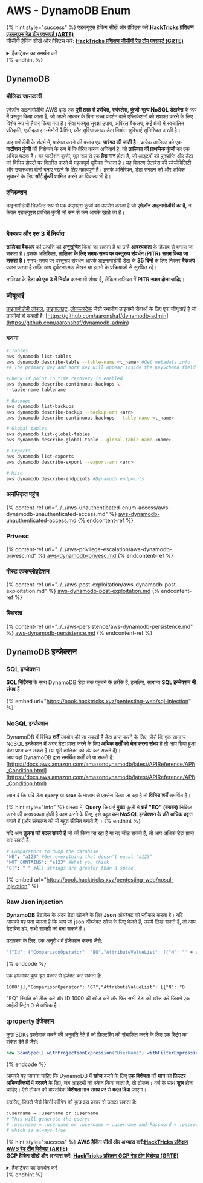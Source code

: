 # AWS - DynamoDB Enum

{% hint style="success" %}
एडब्ल्यूएस हैकिंग सीखें और प्रैक्टिस करें:<img src="/.gitbook/assets/image.png" alt="" data-size="line">[**HackTricks प्रशिक्षण एडब्ल्यूएस रेड टीम एक्सपर्ट (ARTE)**](https://training.hacktricks.xyz/courses/arte)<img src="/.gitbook/assets/image.png" alt="" data-size="line">\
जीसीपी हैकिंग सीखें और प्रैक्टिस करें: <img src="/.gitbook/assets/image (2).png" alt="" data-size="line">[**HackTricks प्रशिक्षण जीसीपी रेड टीम एक्सपर्ट (GRTE)**<img src="/.gitbook/assets/image (2).png" alt="" data-size="line">](https://training.hacktricks.xyz/courses/grte)

<details>

<summary>हैकट्रिक्स का समर्थन करें</summary>

* [**सब्सक्रिप्शन योजनाएं**](https://github.com/sponsors/carlospolop) की जाँच करें!
* **शामिल हों** 💬 [**डिस्कॉर्ड समूह**](https://discord.gg/hRep4RUj7f) या [**टेलीग्राम समूह**](https://t.me/peass) और **ट्विटर** 🐦 [**@hacktricks\_live**](https://twitter.com/hacktricks\_live)** पर हमें **फॉलो** करें।
* **हैकिंग ट्रिक्स साझा करें, हैकट्रिक्स**](https://github.com/carlospolop/hacktricks) और [**हैकट्रिक्स क्लाउड**](https://github.com/carlospolop/hacktricks-cloud) github रेपो में पीआर जमा करके।

</details>
{% endhint %}

## DynamoDB

### मौलिक जानकारी

एमेज़ॉन डाइनामोडीबी AWS द्वारा एक **पूरी तरह से प्रबंधित, सर्वरलेस, कुंजी-मूल्य NoSQL डेटाबेस** के रूप में प्रस्तुत किया जाता है, जो अपने आकार के बिना उच्च प्रदर्शन वाले एप्लिकेशनों को सशक्त करने के लिए विशेष रूप से तैयार किया गया है। सेवा मजबूत सुरक्षा उपाय, अविरल बैकअप, कई क्षेत्रों में स्वचालित प्रतिकृति, एकीकृत इन-मेमोरी कैशिंग, और सुविधाजनक डेटा निर्यात सुविधाएं सुनिश्चित करती है।

डाइनामोडीबी के संदर्भ में, पारंगत करने की बजाय एक **पारंगत की जाती है**। प्रत्येक तालिका को एक **पार्टीशन कुंजी** की विशेषता के रूप में निर्धारित करना अनिवार्य है, जो **तालिका की प्राथमिक कुंजी** का एक अभिन्न घटक है। यह पार्टीशन कुंजी, मूल रूप से एक **हैश मान** होता है, जो आइटमों को पुनर्प्राप्ति और डेटा को विभिन्न होस्टों पर वितरित करने में महत्वपूर्ण भूमिका निभाता है। यह वितरण डेटाबेस की स्केलेबिलिटी और उपलब्धता दोनों बनाए रखने के लिए महत्वपूर्ण है। इसके अतिरिक्त, डेटा संगठन को और अधिक सुधारने के लिए **सॉर्ट कुंजी** शामिल करने का विकल्प भी है।

### एन्क्रिप्शन

डाइनामोडीबी डिफ़ॉल्ट रूप से एक केएमएस कुंजी का उपयोग करता है जो **एमेज़ॉन डाइनामोडीबी का है**, न केवल एडब्ल्यूएस प्रबंधित कुंजी जो कम से कम आपके खाते का है।

<figure><img src="https://lh4.googleusercontent.com/JjtNS7aA-_GRMgZb4v93jWEQJi6DQdUPq0FEpzZPdeyCeNoG05p0NJiV9Zs-ULs_-Tfjmx0W1ZgsE2Ui2ljo7D-1a87Xny-gpLVQO0XmXdFoph9ci1RepbVNwaCe9oPruEZSEDxGTxF5dIv6pW1WpT6kWA=s2048" alt=""><figcaption></figcaption></figure>

### बैकअप और एस 3 में निर्यात

**तालिका बैकअप** की उत्पत्ति को **अनुसूचित** किया जा सकता है या उन्हें **आवश्यकता** के हिसाब से बनाया जा सकता है। इसके अतिरिक्त, **तालिका के लिए समय-समय पर वस्तुरूप संवर्धन (PITR) सक्षम किया जा सकता है।** समय-समय पर वस्तुरूप संवर्धन आपके डाइनामोडीबी डेटा के **35 दिनों** के लिए निरंतर **बैकअप** प्रदान करता है ताकि आप दुर्घटनात्मक लेखन या हटाने के प्रक्रियाओं से सुरक्षित रहें।

तालिका के **डेटा को एस 3 में निर्यात** करना भी संभव है, लेकिन तालिका में **PITR सक्षम होना चाहिए**।

### जीयूआई

[डाइनामोडीबी लोकल](https://aws.amazon.com/blogs/aws/dynamodb-local-for-desktop-development/), [डाइनालाइट](https://github.com/mhart/dynalite), [लोकलस्टैक](https://github.com/localstack/localstack) जैसी स्थानीय डाइनामो सेवाओं के लिए एक जीयूआई है जो उपयोगी हो सकती है: [https://github.com/aaronshaf/dynamodb-admin](https://github.com/aaronshaf/dynamodb-admin)

### गणना
```bash
# Tables
aws dynamodb list-tables
aws dynamodb describe-table --table-name <t_name> #Get metadata info
## The primary key and sort key will appear inside the KeySchema field

#Check if point in time recovery is enabled
aws dynamodb describe-continuous-backups \
--table-name tablename

# Backups
aws dynamodb list-backups
aws dynamodb describe-backup --backup-arn <arn>
aws dynamodb describe-continuous-backups --table-name <t_name>

# Global tables
aws dynamodb list-global-tables
aws dynamodb describe-global-table --global-table-name <name>

# Exports
aws dynamodb list-exports
aws dynamodb describe-export --export-arn <arn>

# Misc
aws dynamodb describe-endpoints #Dynamodb endpoints
```
### अनधिकृत पहुंच

{% content-ref url="../../aws-unauthenticated-enum-access/aws-dynamodb-unauthenticated-access.md" %}
[aws-dynamodb-unauthenticated-access.md](../../aws-unauthenticated-enum-access/aws-dynamodb-unauthenticated-access.md)
{% endcontent-ref %}

### Privesc

{% content-ref url="../../aws-privilege-escalation/aws-dynamodb-privesc.md" %}
[aws-dynamodb-privesc.md](../../aws-privilege-escalation/aws-dynamodb-privesc.md)
{% endcontent-ref %}

### पोस्ट एक्सप्लोइटेशन

{% content-ref url="../../aws-post-exploitation/aws-dynamodb-post-exploitation.md" %}
[aws-dynamodb-post-exploitation.md](../../aws-post-exploitation/aws-dynamodb-post-exploitation.md)
{% endcontent-ref %}

### स्थिरता

{% content-ref url="../../aws-persistence/aws-dynamodb-persistence.md" %}
[aws-dynamodb-persistence.md](../../aws-persistence/aws-dynamodb-persistence.md)
{% endcontent-ref %}

## DynamoDB इन्जेक्शन

### SQL इन्जेक्शन

**SQL सिंटैक्स** के साथ DynamoDB डेटा तक पहुंचने के तरीके हैं, इसलिए, सामान्य **SQL इन्जेक्शन भी संभव** हैं।

{% embed url="https://book.hacktricks.xyz/pentesting-web/sql-injection" %}

### NoSQL इन्जेक्शन

DynamoDB में विभिन्न **शर्तें** उपयोग की जा सकती हैं डेटा प्राप्त करने के लिए, जैसे कि एक सामान्य NoSQL इन्जेक्शन में अगर डेटा प्राप्त करने के लिए **अधिक शर्तों को चेन करना संभव** है तो आप छिपा हुआ डेटा प्राप्त कर सकते हैं (या पूरी तालिका को डंप कर सकते हैं)।\
आप यहां DynamoDB द्वारा समर्थित शर्तों को पा सकते हैं: [https://docs.aws.amazon.com/amazondynamodb/latest/APIReference/API\_Condition.html](https://docs.aws.amazon.com/amazondynamodb/latest/APIReference/API\_Condition.html)

ध्यान दें कि यदि डेटा **`query`** या **`scan`** के माध्यम से एक्सेस किया जा रहा है तो **विभिन्न शर्तें** समर्थित हैं।

{% hint style="info" %}
वास्तव में, **Query** क्रियाएँ **मुख्य** कुंजी में **शर्त "EQ" (बराबर)** निर्दिष्ट करने की आवश्यकता होती है काम करने के लिए, इसे बहुत **कम NoSQL इन्जेक्शन के प्रति अधिक प्रवृत्त** बनाते हैं (और संचालन को भी बहुत सीमित बनाते हैं)।
{% endhint %}

यदि आप **तुलना को बदल सकते हैं** जो की किया जा रहा है या नए जोड़ सकते हैं, तो आप अधिक डेटा प्राप्त कर सकते हैं।
```bash
# Comparators to dump the database
"NE": "a123" #Get everything that doesn't equal "a123"
"NOT_CONTAINS": "a123" #What you think
"GT": " " #All strings are greater than a space
```
{% embed url="https://book.hacktricks.xyz/pentesting-web/nosql-injection" %}

### Raw Json injection

**DynamoDB** डेटाबेस के अंदर डेटा खोजने के लिए **Json** ऑब्जेक्ट को स्वीकार करता है। यदि आपको यह पता चलता है कि आप जो json ऑब्जेक्ट खोज के लिए भेजते हैं, उसमें लिख सकते हैं, तो आप डेटाबेस डंप, सभी सामग्री को बना सकते हैं।

उदाहरण के लिए, एक अनुरोध में इंजेक्शन करना जैसे:
```bash
'{"Id": {"ComparisonOperator": "EQ","AttributeValueList": [{"N": "' + user_input + '"}]}}'
```
{% endcode %}

एक हमलावर कुछ इस प्रकार से इंजेक्ट कर सकता है:

`1000"}],"ComparisonOperator": "GT","AttributeValueList": [{"N": "0`

"EQ" स्थिति को ठीक करें और ID 1000 की खोज करें और फिर सभी डेटा की खोज करें जिसमें एक आईडी स्ट्रिंग 0 से अधिक है।

### :property इंजेक्शन

कुछ SDKs इस्तेमाल करने की अनुमति देते हैं जो फ़िल्टरिंग को संचालित करने के लिए एक स्ट्रिंग का संकेत देते हैं जैसे:
```java
new ScanSpec().withProjectionExpression("UserName").withFilterExpression(user_input+" = :username and Password = :password").withValueMap(valueMap)
```
{% endcode %}

आपको यह जानना चाहिए कि DynamoDB में **खोज** करने के लिए **एक विशेषता** की **मान** को **फ़िल्टर अभिव्यक्तियों** में **बदलने** के लिए, जब आइटमों को स्कैन किया जाता है, तो टोकन **`:`** वर्ण के साथ **शुरू** होना चाहिए। ऐसे टोकन को वास्तविक **विशेषता मान समय पर** से **बदल दिया** जाएगा।

इसलिए, पिछले जैसे किसी लॉगिन को कुछ इस प्रकार से उलटा सकता है:
```bash
:username = :username or :username
# This will generate the query:
# :username = :username or :username = :username and Password = :password
# which is always true
```
{% hint style="success" %}
**AWS हैकिंग सीखें और अभ्यास करें:**<img src="/.gitbook/assets/image.png" alt="" data-size="line">[**HackTricks प्रशिक्षण AWS रेड टीम विशेषज्ञ (ARTE)**](https://training.hacktricks.xyz/courses/arte)<img src="/.gitbook/assets/image.png" alt="" data-size="line">\
**GCP हैकिंग सीखें और अभ्यास करें:** <img src="/.gitbook/assets/image (2).png" alt="" data-size="line">[**HackTricks प्रशिक्षण GCP रेड टीम विशेषज्ञ (GRTE)**<img src="/.gitbook/assets/image (2).png" alt="" data-size="line">](https://training.hacktricks.xyz/courses/grte)

<details>

<summary>हैकट्रिक्स का समर्थन करें</summary>

* [**सदस्यता योजनाएं**](https://github.com/sponsors/carlospolop) की जाँच करें!
* 💬 [**डिस्कॉर्ड समूह**](https://discord.gg/hRep4RUj7f) या [**टेलीग्राम समूह**](https://t.me/peass) में **शामिल हों** या हमें **ट्विटर** 🐦 [**@hacktricks\_live**](https://twitter.com/hacktricks\_live)** पर फॉलो** करें।
* **हैकिंग ट्रिक्स साझा करें, हैकट्रिक्स** और **हैकट्रिक्स क्लाउड** github रेपो में PR जमा करके।

</details>
{% endhint %}
